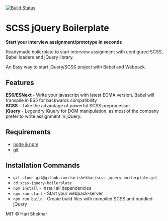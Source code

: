 
[![Build Status](https://travis-ci.org/harishekhar/scss-jquery-boilerplate.svg?branch=master)](https://travis-ci.org/harishekhar/scss-jquery-boilerplate)  

# SCSS jQuery Boilerplate

**Start your interview assignment/prototype in seconds**


Readymade boilerplate to start interview assignment with configured SCSS, Babel loaders and jQuery library.

An Easy way to start jQuery/SCSS project with Bebel and Webpack. 

## Features

**ES6/ESNext** - Write your javascript with latest ECMA version, Babel will transpile in ES5 for backwards compatibility <br>
**SCSS** - Take the advantage of powerful SCSS preprocessor.<br>
**jQuery** - Legendry jQuery for DOM manipulation, as most of the company prefer to write assignment in jQuery.

## Requirements

* [node & npm](https://nodejs.org/en/)
* [git](https://www.robinwieruch.de/git-essential-commands/)

## Installation Commands

- `git clone git@github.com:harishekhar/scss-jquery-boilerplate.git`
- `cd scss-jquery-boilerplate`
- `npm install` - Install all dependencies
- `npm run start` - Start your webpack-server
- `npm run build` - Create build files with compiled SCSS and bundled jQuery




MIT © Hari Shekhar
